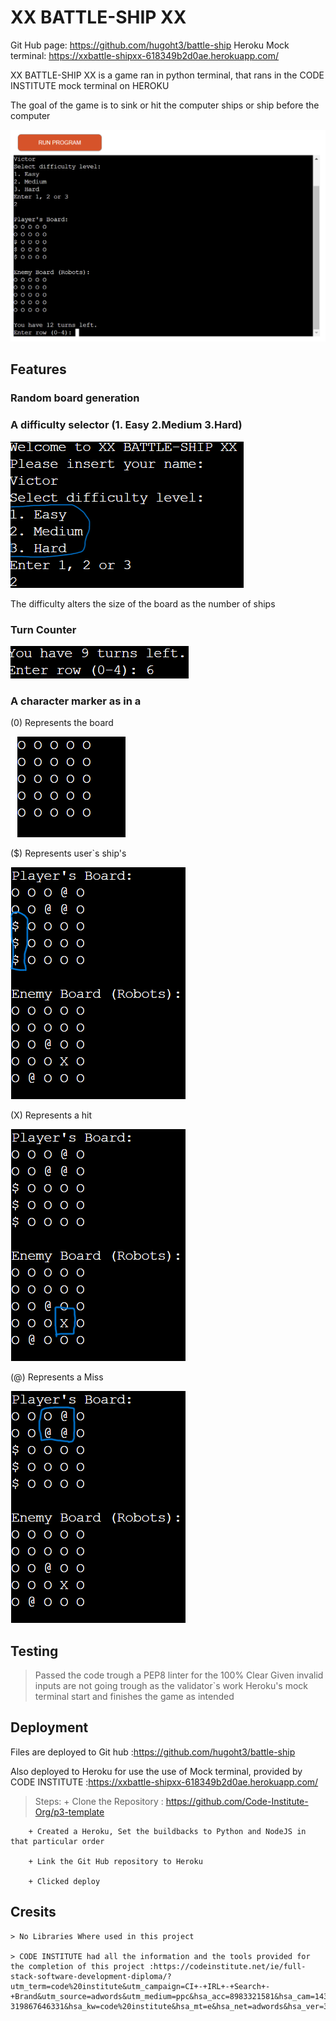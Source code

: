 # XX BATTLE-SHIP XX

Git Hub page: https://github.com/hugoht3/battle-ship
Heroku Mock terminal: https://xxbattle-shipxx-618349b2d0ae.herokuapp.com/


XX BATTLE-SHIP XX is a game ran in python terminal, that rans in the CODE INSTITUTE mock terminal on HEROKU

The goal of the game is to sink or hit the computer ships or ship before the computer

![Alt text ](/assets/Terminal.png)

## Features

### Random board generation

### A difficulty selector (1. Easy 2.Medium 3.Hard)

![alt text](assets/Diffi.png)

The difficulty alters the size of the board as the number of ships

### Turn Counter

![Alt text ](/assets/Turns.png)

### A character marker as in a 

(0) Represents the board

![Alt text ](/assets/Board.png)

($) Represents user`s ship's

![Alt text ](/assets/Ships.png)

(X) Represents a hit

![Alt text ](/assets/Hit.png)

(@) Represents a Miss

![Alt text ](/assets/Miss.png)


## Testing

> Passed the code trough a PEP8 linter for the 100% Clear
> Given invalid inputs are not going trough as the validator`s work
> Heroku's mock terminal start and finishes the game as intended


## Deployment
Files are deployed to Git hub :https://github.com/hugoht3/battle-ship

Also deployed to Heroku for use the use of Mock terminal,
provided by CODE INSTITUTE :https://xxbattle-shipxx-618349b2d0ae.herokuapp.com/

> Steps:
        + Clone the Repository : https://github.com/Code-Institute-Org/p3-template

        + Created a Heroku, Set the buildbacks to Python and NodeJS in that particular order 

        + Link the Git Hub repository to Heroku

        + Clicked deploy

## Cresits
    > No Libraries Where used in this project
    
    > CODE INSTITUTE had all the information and the tools provided for the completion of this project :https://codeinstitute.net/ie/full-stack-software-development-diploma/?utm_term=code%20institute&utm_campaign=CI+-+IRL+-+Search+-+Brand&utm_source=adwords&utm_medium=ppc&hsa_acc=8983321581&hsa_cam=14304747355&hsa_grp=128775288209&hsa_ad=635725005315&hsa_src=g&hsa_tgt=kwd-319867646331&hsa_kw=code%20institute&hsa_mt=e&hsa_net=adwords&hsa_ver=3&gad_source=1&gclid=CjwKCAjw9cCyBhBzEiwAJTUWNXtXZKdc0zk_YotoZCaKjzIgR_JQKAyrdHm0yR2HqGeNGb9gyPywLBoCBGIQAvD_BwE